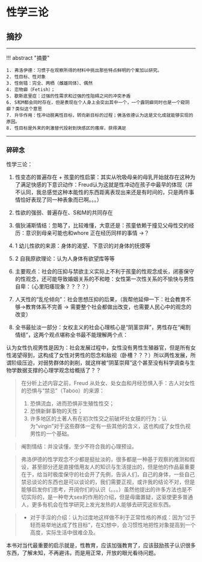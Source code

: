 # 性学三论

## 摘抄
----

!!! abstract "摘要"

    1. 弗洛伊德：习惯于在观察所得的材料中挑出那些特点鲜明的个案加以研究。
    2. 性目标、性对象
    3. 性倒错：完全、两栖（雌雄同体）、偶然
    4. 恋物癖（Fetish）；
    5. 歇斯底里症：过强的性需求和过强的性阻碍之间的冲突矛盾
    6. S和M都会同时存在，但是表现在个人身上会突出其中一个，一个露阴癖同时也是一个窥阴癖？类似这个意思
    7. 升华作用：性冲动脱离性目标，转向新目标的过程；佛洛依德认为这是文化成就能够实现的原因。
    8. 性目标是外来的刺激替代投射到快感区的瘙痒，获得满足

--------------


### 碎碎念


性学三论：

1. 性变态的普遍存在 + 孩童的性启蒙：其实从吮吸母亲的母乳开始就存在这种为了满足快感的下意识动作：Freud认为这就是性冲动在孩子中最早的体现（并不认同，我总感觉这种本能性的东西距离表现出来还是有时间的，只是两件事情恰好表现了同一种表象而已啊。。。）
2. 性欲的强弱、普遍存在、S和M的共同存在
3. 俄狄浦斯情结：忽略了，比较难懂，大意还是：孩童依赖于撞见父母性交的经历：意识到母亲可能也和whore 正在经历同样的事情 ->？
3. 1 幼儿性欲的来源：身体的渴望、下意识的对身体的抚摸等
3. 2 自我原欲理论：认为人身体有欲望库等等
5. 主要观点：社会的压抑与禁欲主义实际上不利于孩童的性观念成长，闭塞保守的性观念，还可能导致婚姻关系的不和睦：女性第一次性关系的不愉快与男性自卑：（心里阳痿现象？？？？）
5. 人天性的“乱伦倾向”：社会思想压抑的后果，（我帮他延伸一下：社会教育不够->教育体系不完善 -> 需要整个社会都做出改变，也需要人民心中的观念的改变）

6. 全书最扯淡一部分：女权主义的社会心理核心是“阴茎崇拜”，男性存在“阉割情结”，这两个观点堪称全书最不能理解两个点：

认为女性仇视男性是因为：社会发展过程中，女性没有男性生殖器官，但是所有女性渴望得到，这构成了女性对男性的怨念和敌视（卧槽？？？）所以两性发展，所谓阶级压迫，对弱势群体的剥削，就这样被“阴茎崇拜”这个甚至没有科学调查与生物学数据支撑的心理学观念给概括了？？

> 在分析上述内容之前，Freud 从处女、处女血和月经恐惧入手：古人对女性的恐惧与“禁忌”（Taboo）的来源：
> 
> 1. 恐惧流血，进而恐惧非生殖性性交；
> 2. 恐惧新鲜事物的天性； 
> 3. 许多地区的土著人有在初次性交之前破坏处女膜的行为：认为“virgin”对于这些群体一定有一些其他的含义，这也构成了女性仇视男性的一个基础。

> 阉割情结：并没读懂，至少不符合我的心理预设。

> 弗洛伊德的性学观念不少都是挺扯淡的，很多都是一种基于观察的推测和假设，甚至部分还是直接借用友人的知识与生活提出的，但是他的作品最重要在于，给当时极度保守的社会开了先例，告诉人们，自己的身体，一些自己禁忌谈论的东西也是可以谈论的，我们需要正视，或许我的结论不对，但是能够启发你们思考，开阔你们的认识（。。。）虽然他提出的许多方法也是不切实际的，是一种夸大sex的作用的介绍，但是毋庸置疑，这驱使更多普通人，更多有机会在性学研究上发光发热的人能够去研究这些东西。

> - 对于手淫的介绍：认为过度地这样做不利于正常性格的养成：因为“过于轻而易举地达成了性目标”，在幻想中，会习惯性地把性对象提高到一个高度，实际生活中很难企及。

本书对当代最重要的启示就是，性教育，应该加强教育了，应该鼓励孩子认识很多东西，了解未知，不再避讳，而是用正常，开放的眼光看待问题。

